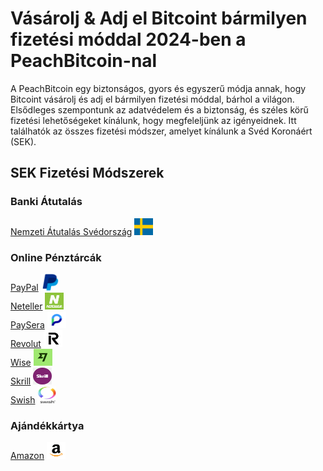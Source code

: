 <body class="payment-methods-page">

# Vásárolj & Adj el Bitcoint bármilyen fizetési móddal 2024-ben a PeachBitcoin-nal

A PeachBitcoin egy biztonságos, gyors és egyszerű módja annak, hogy Bitcoint vásárolj és adj el bármilyen fizetési móddal, bárhol a világon. Elsődleges szempontunk az adatvédelem és a biztonság, és széles körű fizetési lehetőségeket kínálunk, hogy megfeleljünk az igényeidnek. Itt találhatók az összes fizetési módszer, amelyet kínálunk a Svéd Koronáért (SEK).

## SEK Fizetési Módszerek

### Banki Átutalás

<div class="payment-grid">
    <div class="payment-grid-item">
        <a href="/buy-bitcoin-with-national-transfer-sweden">Nemzeti Átutalás Svédország</a> 
        <img src="/img/faq/logoimg/swedenflag.png" width="30px" height="27px" alt="Bitcoint vásárolj Nemzeti Átutalással Svédországban, Bitcoint adj el Nemzeti Átutalással Svédországban">
    </div>
</div>

### Online Pénztárcák

<div class="payment-grid">
    <div class="payment-grid-item">
        <a href="/buy-bitcoin-with-paypal">PayPal</a> 
        <img src="/img/faq/logoimg/paypal.png" width="30px" height="27px" alt="Bitcoint vásárolj PayPal-lal, Bitcoint adj el PayPal-lal">
    </div>
    <div class="payment-grid-item">
        <a href="/buy-bitcoin-with-neteller">Neteller</a> 
        <img src="/img/faq/logoimg/neteller.png" width="30px" height="27px" alt="Bitcoint vásárolj Neteller-rel, Bitcoint adj el Neteller-rel">
    </div>
    <div class="payment-grid-item">
        <a href="/buy-bitcoin-with-paysera">PaySera</a> 
        <img src="/img/faq/logoimg/paysera.png" width="30px" height="27px" alt="Bitcoint vásárolj PaySera-val, Bitcoint adj el PaySera-val">
    </div>
    <div class="payment-grid-item">
        <a href="/buy-bitcoin-with-revolut">Revolut</a> 
        <img src="/img/faq/logoimg/revolut.png" width="30px" height="27px" alt="Bitcoint vásárolj Revolut-tal, Bitcoint adj el Revolut-tal">
    </div>
    <div class="payment-grid-item">
        <a href="/buy-bitcoin-with-wise">Wise</a> 
        <img src="/img/faq/logoimg/wise.png" width="30px" height="27px" alt="Bitcoint vásárolj Wise-szal, Bitcoint adj el Wise-szal">
    </div>
    <div class="payment-grid-item">
        <a href="/buy-bitcoin-with-skrill">Skrill</a> 
        <img src="/img/faq/logoimg/skrill.png" width="30px" height="27px" alt="Bitcoint vásárolj Skrill-lel, Bitcoint adj el Skrill-lel">
    </div>
    <div class="payment-grid-item">
        <a href="/buy-bitcoin-with-swish">Swish</a> 
        <img src="/img/faq/logoimg/swishlogo.png" width="30px" height="27px" alt="Bitcoint vásárolj Swish-szal, Bitcoint adj el Swish-szal">
    </div>
</div>

### Ajándékkártya

<div class="payment-grid">
    <div class="payment-grid-item">
        <a href="/buy-btc-with-amazon">Amazon</a> 
        <img src="/img/faq/logoimg/amazon.png" width="30px" height="27px" alt="Bitcoint vásárolj Amazon ajándékkártyával, Bitcoint adj el Amazon ajándékkártyával">
    </div>
</div>

</body>
